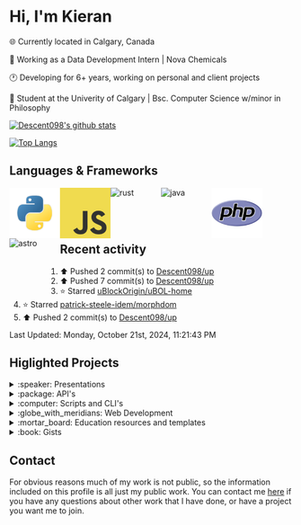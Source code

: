 # Hi, I'm Kieran
 
:globe_with_meridians: Currently located in Calgary, Canada

:office: Working as a Data Development Intern | Nova Chemicals

:clock1: Developing for 6+ years, working on personal and client projects
 
:school: Student at the Univerity of Calgary | Bsc. Computer Science w/minor in Philosophy

[![Descent098's github stats](https://github-readme-stats.vercel.app/api?username=descent098&layout=compact&show_icons=true&hide=stars&count_private=true&hide_title=true)](https://github.com/descent098)

[![Top Langs](https://github-readme-stats.vercel.app/api/top-langs/?username=descent098&size_weight=0.25&count_weight=0.75&layout=compact&hide=markdown,html,css&langs_count=10)](https://github.com/descent098)

## Languages & Frameworks

<a href="https://github.com/Descent098?tab=repositories&q=&type=&language=python" ><img align="left" src="https://raw.githubusercontent.com/github/explore/80688e429a7d4ef2fca1e82350fe8e3517d3494d/topics/python/python.png" width="90px" height="90px" alt="Python"></a>

<a href="https://github.com/Descent098?tab=repositories&q=&type=&language=javascript" ><img align="left" src="https://raw.githubusercontent.com/github/explore/80688e429a7d4ef2fca1e82350fe8e3517d3494d/topics/javascript/javascript.png" width="90px" height="90px" alt="javascript"></a>

<a href="https://github.com/Descent098?tab=repositories&q=&type=&language=rust" ><img align="left" src="https://upload.wikimedia.org/wikipedia/commons/0/0f/Original_Ferris.svg" width="90px" height="90px" alt="rust"></a>

<a href="https://github.com/Descent098?tab=repositories&q=&type=&language=java" ><img align="left" src="https://its.inside.tru.ca/files/2013/02/java.png" width="90px" height="90px" alt="java"></a>

<a href="https://github.com/Descent098?tab=repositories&q=&type=&language=php" ><img align="left" src="https://raw.githubusercontent.com/github/explore/80688e429a7d4ef2fca1e82350fe8e3517d3494d/topics/php/php.png" width="90px" height="90px" alt="php"></a>

<a href="https://github.com/Descent098?tab=repositories&q=&type=&language=astro" ><img align="left" src="https://www.svgrepo.com/show/373446/astro.svg" width="90px" height="90px" alt="astro"></a>

<br>
</br>
<br>
</br>

## Recent activity

<!--RECENT_ACTIVITY:start-->
1. ⬆️ Pushed 2 commit(s) to [Descent098/up](https://github.com/Descent098/up)
2. ⬆️ Pushed 7 commit(s) to [Descent098/up](https://github.com/Descent098/up)
3. ⭐ Starred [uBlockOrigin/uBOL-home](https://github.com/uBlockOrigin/uBOL-home)
4. ⭐ Starred [patrick-steele-idem/morphdom](https://github.com/patrick-steele-idem/morphdom)
5. ⬆️ Pushed 2 commit(s) to [Descent098/up](https://github.com/Descent098/up)
<!--RECENT_ACTIVITY:end-->

<!--RECENT_ACTIVITY:last_update-->
Last Updated: Monday, October 21st, 2024, 11:21:43 PM
<!--RECENT_ACTIVITY:last_update_end-->

<!-- TODO: Add contact section here -->

## Higlighted Projects

<details>
 <summary>:speaker: Presentations</summary>
 
 <a href="https://kieranwood.ca/basic-web-technologies">
   <img alt-"basic-web-technologies" src="https://github-readme-stats.vercel.app/api/pin/?username=descent098&repo=basic-web-technologies">
 </a>
 
  <a href="https://kieranwood.ca/basic-networking-infastructure">
   <img alt-"basic-networking-infastructure" src="https://github-readme-stats.vercel.app/api/pin/?username=descent098&repo=basic-networking-infastructure">
 </a>
 
  <a href="https://kieranwood.ca/terminal-basics">
   <img alt-"terminal Basics" src="https://github-readme-stats.vercel.app/api/pin/?username=descent098&repo=terminal-basics">
 </a>
 
  <a href="https://kieranwood.ca/static-site-generators">
   <img alt-"static-site-generators" src="https://github-readme-stats.vercel.app/api/pin/?username=descent098&repo=static-site-generators">
 </a>
 
  <a href="https://kieranwood.ca/ci-cd-basics">
   <img alt-"static-site-generators" src="https://github-readme-stats.vercel.app/api/pin/?username=descent098&repo=ci-cd-basics">
 </a>
 
 <a href="https://kieranwood.ca/static-site-hosting">
   <img alt-"static-site-hosting" src="https://github-readme-stats.vercel.app/api/pin/?username=descent098&repo=static-site-hosting">
 </a>

  <a href="https://kieranwood.ca/ezprez-example">
   <img alt-"ezprez-example" src="https://github-readme-stats.vercel.app/api/pin/?username=descent098&repo=ezprez-example">
 </a>

</details>

<details>
 <summary>:package: API's</summary>
 <a href="https://kieranwood.ca/sdu">
   <img alt-"sdu" src="https://github-readme-stats.vercel.app/api/pin/?username=descent098&repo=sdu">
 </a>
 <a href="https://github.com/Descent098/spark">
   <img alt-"spark" src="https://github-readme-stats.vercel.app/api/pin/?username=descent098&repo=spark">
 </a>
 <a href="https://kieranwood.ca/ezspreadsheet">
   <img alt-"ezexcel" src="https://github-readme-stats.vercel.app/api/pin/?username=descent098&repo=ezspreadsheet">
 </a>
 <a href="https://kieranwood.ca/ezprez">
   <img alt-"ezprez" src="https://github-readme-stats.vercel.app/api/pin/?username=descent098&repo=ezprez">
 </a>
 <a href="https://kieranwood.ca/ezshortcut">
   <img alt-"ezshortcut" src="https://github-readme-stats.vercel.app/api/pin/?username=descent098&repo=ezshortcut">
 </a>
  <a href="https://github.com/descent098/pystall">
   <img alt-"pystall" src="https://github-readme-stats.vercel.app/api/pin/?username=descent098&repo=pystall">
 </a>
 <a href="https://github.com/descent098/sws">
   <img alt-"sws" src="https://github-readme-stats.vercel.app/api/pin/?username=descent098&repo=sws">
 </a>
  <a href="https://kieranwood.ca/ezcv">
   <img alt-"ezprez" src="https://github-readme-stats.vercel.app/api/pin/?username=descent098&repo=ezcv">
 </a>

  <a href="https://kieranwood.ca/ez_visual_regression">
   <img alt-"ez_visual_regression" src="https://github-readme-stats.vercel.app/api/pin/?username=descent098&repo=ez_visual_regression">
 </a>
  <a href="https://kieranwood.ca/ez-img-diff">
   <img alt-"ez-img-diff" src="https://github-readme-stats.vercel.app/api/pin/?username=descent098&repo=ez-img-diff">
 </a>
</details>

<details>
 <summary>:computer: Scripts and CLI's</summary>
 <a href="https://github.com/descent098/sws">
   <img alt-"sws" src="https://github-readme-stats.vercel.app/api/pin/?username=descent098&repo=sws">
 </a>
 <a href="https://github.com/descent098/pystall">
   <img alt-"pystall" src="https://github-readme-stats.vercel.app/api/pin/?username=descent098&repo=pystall">
 </a>
 <a href="https://github.com/descent098/ahd">
   <img alt-"ahd" src="https://github-readme-stats.vercel.app/api/pin/?username=descent098&repo=ahd">
 </a>
 <a href="https://github.com/descent098/otp_emoji">
   <img alt-"otp_emoji" src="https://github-readme-stats.vercel.app/api/pin/?username=descent098&repo=otp_emoji">
 </a>
 <a href="https://github.com/couldbejake/spotify2mp3">
   <img alt-"sws" src="https://github-readme-stats.vercel.app/api/pin/?username=descent098&repo=spotify2mp3">
 </a>
  <a href="https://github.com/descent098/installation-script">
   <img alt-"installation-script" src="https://github-readme-stats.vercel.app/api/pin/?username=descent098&repo=installation-script">
 </a>

   <a href="https://kieranwood.ca/ez_visual_regression">
   <img alt-"ez_visual_regression" src="https://github-readme-stats.vercel.app/api/pin/?username=descent098&repo=ez_visual_regression">
 </a>
  <a href="https://kieranwood.ca/ez-img-diff">
   <img alt-"ez-img-diff" src="https://github-readme-stats.vercel.app/api/pin/?username=descent098&repo=ez-img-diff">
 </a>
</details>

<details>
 <summary>:globe_with_meridians: Web Development</summary>


<a href="https://github.com/descent098/HHTTPP">
   <img alt-"HHTTPP" src="https://github-readme-stats.vercel.app/api/pin/?username=descent098&repo=HHTTPP">
 </a>
  <a href="https://kieranwood.ca/ezcv">
   <img alt-"ezcv" src="https://github-readme-stats.vercel.app/api/pin/?username=descent098&repo=ezcv">
 </a>
    <a href="https://kieranwood.ca/ezprez">
   <img alt-"ezprez" src="https://github-readme-stats.vercel.app/api/pin/?username=descent098&repo=ezprez">
 </a>
   <a href="https://github.com/Schulich-ignite/website">
   <img alt-"Schulich ignite site" src="https://github-readme-stats.vercel.app/api/pin/?username=Schulich-ignite&repo=website">
 </a>
  <a href="https://github.com/QU-UP/ezcv-themes">
   <img alt-"ezcv-themes" src="https://github-readme-stats.vercel.app/api/pin/?username=QU-UP&repo=ezcv-themes">
 </a>
   <a href="https://kieranwood.ca/profilicity">
   <img alt-"profilicity" src="https://github-readme-stats.vercel.app/api/pin/?username=descent098&repo=profilicity">
 </a>
  <a href="https://kieranwood.ca/Coder">
   <img alt-"Coder!" src="https://github-readme-stats.vercel.app/api/pin/?username=descent098&repo=Coder">
 </a>
 
  <a href="https://kieranwood.ca/serket">
   <img alt-"serket" src="https://github-readme-stats.vercel.app/api/pin/?username=descent098&repo=serket">
 </a>
 
 <a href="https://kieranwood.ca/glass-portfolio">
   <img alt-"glass-portfolio" src="https://github-readme-stats.vercel.app/api/pin/?username=descent098&repo=glass-portfolio">
 </a>

 
 <a href="https://github.com/Descent098/bored">
   <img alt-"bored" src="https://github-readme-stats.vercel.app/api/pin/?username=descent098&repo=bored">
 </a> 
 
  <a href="https://github.com/Descent098/ignite-site-2019">
   <img alt-"Schulich Ignite" src="https://github-readme-stats.vercel.app/api/pin/?username=Descent098&repo=ignite-site-2019">
 </a>
 <a href="https://github.com/descent098/ideas-plz">
   <img alt-"ideas-plz" src="https://github-readme-stats.vercel.app/api/pin/?username=descent098&repo=ideas-plz">
 </a>
 <a href="https://github.com/descent098/slack-connect-4-bot">
   <img alt-"slack-connect-4-bot" src="https://github-readme-stats.vercel.app/api/pin/?username=descent098&repo=slack-connect-4-bot">
 </a>
 <a href="https://github.com/descent098/markdown-writer">
   <img alt-"markdown-writer" src="https://github-readme-stats.vercel.app/api/pin/?username=descent098&repo=markdown-writer">
 </a>
   <a href="https://github.com/Descent098/ezcv-frontend">
   <img alt-"ezcv-frontend" src="https://github-readme-stats.vercel.app/api/pin/?username=descent098&repo=ezcv-frontend">
 </a>

   <a href="https://kieranwood.ca/ez_visual_regression">
   <img alt-"ez_visual_regression" src="https://github-readme-stats.vercel.app/api/pin/?username=descent098&repo=ez_visual_regression">
 </a>
 

 
</details>

<details>
  <summary>:mortar_board: Education resources and templates</summary>
<a href="https://github.com/descent098/HHTTPP">
   <img alt-"HHTTPP" src="https://github-readme-stats.vercel.app/api/pin/?username=descent098&repo=HHTTPP">
 </a>
<a href="https://github.com/descent098/power-of-paths">
   <img alt-"power-of-paths" src="https://github-readme-stats.vercel.app/api/pin/?username=descent098&repo=power-of-paths">
 </a>
 
<a href="https://github.com/descent098/hashing">
   <img alt-"Hashing" src="https://github-readme-stats.vercel.app/api/pin/?username=descent098&repo=hashing">
 </a>
 <a href="https://github.com/descent098/compression">
   <img alt-"compression" src="https://github-readme-stats.vercel.app/api/pin/?username=descent098&repo=compression">
 </a>
 <a href="https://github.com/descent098/taxonomies">
   <img alt-"taxonomies" src="https://github-readme-stats.vercel.app/api/pin/?username=descent098&repo=taxonomies">
 </a>
 <a href="https://github.com/descent098/simple-otp">
   <img alt-"simple-otp" src="https://github-readme-stats.vercel.app/api/pin/?username=descent098&repo=simple-otp">
 </a>
 <a href="https://github.com/descent098/Diffie-Hellman">
   <img alt-"Diffie-Hellman" src="https://github-readme-stats.vercel.app/api/pin/?username=descent098&repo=Diffie-Hellman">
 </a>
 <a href="https://github.com/descent098/projects-experiments">
   <img alt-"projects-experiments" src="https://github-readme-stats.vercel.app/api/pin/?username=descent098&repo=projects-experiments">
 </a>
 <a href="https://github.com/canadian-coding/python-package-template">
   <img alt-"python-package-template" src="https://github-readme-stats.vercel.app/api/pin/?username=canadian-coding&repo=python-package-template">
 </a>
 <a href="https://github.com/canadian-coding/posts">
   <img alt-"posts" src="https://github-readme-stats.vercel.app/api/pin/?username=canadian-coding&repo=posts">
 </a>
  <a href="https://github.com/Descent098/spark">
   <img alt-"spark" src="https://github-readme-stats.vercel.app/api/pin/?username=descent098&repo=spark">
 </a>
 
<a href="https://github.com/Descent098/web-comissioner-training">
   <img alt-"web-comissioner-training" src="https://github-readme-stats.vercel.app/api/pin/?username=descent098&repo=web-comissioner-training">
 </a>
 
 <a href="https://github.com/Descent098/ezcv-http">
   <img alt-"ezcv-http" src="https://github-readme-stats.vercel.app/api/pin/?username=descent098&repo=ezcv-http">
 </a>
   <a href="https://kieranwood.ca/serket">
   <img alt-"serket" src="https://github-readme-stats.vercel.app/api/pin/?username=descent098&repo=serket">
 </a>
</details>


<details>
 <summary>:book: Gists </summary>
 
 <a href="https://gist.github.com/Descent098/dae85d0235acce5322bf1277d1372a7e"> Word Similarity in python </a>
 

 <a href="https://gist.github.com/Descent098/783f68e1e3943e8796a3aaf8a14f8013">Sockets </a>
 
 
 <a href="https://gist.github.com/Descent098/526a4e65ed580b75e2867eee95797479"> Native windows shortcuts </a> 
 
 <a href="https://gist.github.com/Descent098/ab3bc88425c71e36f3583d916b9ee2b9"> Operating system basics </a>
 
</details>

## Contact

For obvious reasons much of my work is not public, so the information included on this profile is all just my public work. You can contact me [here](https://kieranwood.ca#contact) if you have any questions about other work that I have done, or have a project you want me to join.


